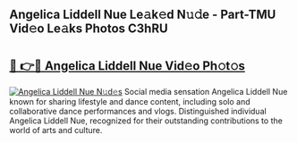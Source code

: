 ## Angelica Liddell Nue Le𝚊k𝚎d N𝚞𝚍e - Part-TMU Vid𝚎o Le𝚊ks Photos C3hRU

# <h2><a href="http://fbasy9z.evod.top/?m=Angelica+Liddell+Nue">🔗 👉🔴 Angelica Liddell Nue Vid𝚎o Ph𝚘t𝚘s</a></h2>

[![Angelica Liddell Nue N𝚞d𝚎s](https://i.imgur.com/8V9OHl7.gif)](http://fbasy9z.evod.top/?m=Angelica+Liddell+Nue)
Social media sensation Angelica Liddell Nue known for sharing lifestyle and dance content, including solo and collaborative dance performances and vlogs. Distinguished individual Angelica Liddell Nue, recognized for their outstanding contributions to the world of arts and culture. 
